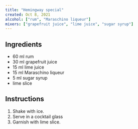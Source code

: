 ```yaml
---
title: "Hemingway special"
created: Oct 8, 2021
alcohol: ["rum", "Maraschino liqueur"]
mixers: ["grapefruit juice", "lime juice", "sugar syrup"]
---
```


## Ingredients

- 60 ml rum
- 30 ml grapefruit juice
- 15 ml lime juice
- 15 ml Maraschino liqueur
- 5 ml sugar syrup
- lime slice

## Instructions

1. Shake with ice.
2. Serve in a cocktail glass
3. Garnish with lime slice.
